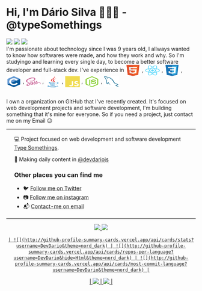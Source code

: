 # Hi, I'm Dário Silva 👨🏻‍💻 - @typeSomethings
<div> 
<a href="https://instagram.com/devdariojs" target="_blank"><img src="https://img.shields.io/badge/-Instagram-%23E4405F?style=for-the-badge&logo=instagram&logoColor=white" target="_blank"></a>
<a href = "mailto:dariosilva13222@gmail.com"><img src="https://img.shields.io/badge/-Gmail-%23333?style=for-the-badge&logo=gmail&logoColor=white" target="_blank"></a>
<a href="https://www.linkedin.com/mwlite/in/d%C3%A1rio-silva-648651234" target="_blank"><img src="https://img.shields.io/badge/-LinkedIn-%230077B5?style=for-the-badge&logo=linkedin&logoColor=white" target="_blank"></a> 
</div>
I'm passionate about technology since I was 9 years old, I allways wanted to know how softwares were made, and how they work and why. So I'm studyingo and learning
every single day, to become a better software developer and full-stack dev.
I've experience in   <img align="center" alt="Dario-HTML" height="30" width="40" src="https://raw.githubusercontent.com/devicons/devicon/master/icons/html5/html5-original.svg"> ,   <img align="center" alt="Dario-React" height="30" width="40" src="https://raw.githubusercontent.com/devicons/devicon/master/icons/react/react-original.svg"> ,   <img align="center" alt="Dario-CSS" height="30" width="40" src="https://raw.githubusercontent.com/devicons/devicon/master/icons/css3/css3-original.svg"> ,   <img align="center" alt="Dario-C" height="30" width="40" src="https://raw.githubusercontent.com/devicons/devicon/master/icons/c/c-original.svg"> , 
<img align="center" alt="Dario-SCSS" height="30" width="40" src="https://raw.githubusercontent.com/devicons/devicon/master/icons/sass/sass-original.svg"> ,   <img align="center" alt="Dario-JAVA" height="30" width="40" src="https://raw.githubusercontent.com/devicons/devicon/master/icons/java/java-original.svg"> ,   <img align="center" alt="Dario-Js" height="30" width="40" src="https://raw.githubusercontent.com/devicons/devicon/master/icons/javascript/javascript-plain.svg"> ,   <img align="center" alt="Dario-Node" height="30" width="40" src="https://raw.githubusercontent.com/devicons/devicon/master/icons/nodejs/nodejs-plain.svg"> ,   <img align="center" alt="Dariomysql" height="30" width="40" src="https://raw.githubusercontent.com/devicons/devicon/master/icons/mysql/mysql-plain.svg">

##

I own a organization on GitHub that I've recently created. It's focused on web development projects and software development, I'm building something that it's mine for everyone. So if you need a project, just contact me on my Email 😉
<table border="0" cellspacing="0" cellpadding="0">
<tr>
<td style="border: 0";>
</td>
<td style="border: 0";>
<p>
💻 Project focused on web development and software development <a href="https://www.github.com.com/TypeSomethings/">Type Somethings<a/>.
</p>
<p>
🌙 Making daily content in <a href="https://www.instagram.com/devdariojs/">@devdariojs</a>
</p>
<h3>Other places you can find me</h3>
<ul>
<li>
🐦 <a href="https://twitter.com/dariosilvadv">Follow me on Twitter</a>
</li>
<li>
📷 <a href="https://www.instagram.com/devdariojs/">Follow me on instagram</a>
</li>
<li>
📬 <a href=mailto:dariosilva13222v@gmail.com>Contact-me on email</a>
</li>
</ul>
</td>
</tr>
</table>
<div align="center">
  <a href="https://github.com/DevDario">
  <img height="180em" src="https://github-readme-stats.vercel.app/api?username=DevDario&show_icons=true&theme=dracula&include_all_commits=true&count_private=true"/>
  <img height="180em" src="https://github-readme-stats.vercel.app/api/top-langs/?username=DevDario&layout=compact&langs_count=7&theme=dracula"/>
    
    | ![](http://github-profile-summary-cards.vercel.app/api/cards/stats?username=DevDario&theme=nord_dark) | ![](http://github-profile-summary-cards.vercel.app/api/cards/repos-per-language?username=DevDario&hide=Html&theme=nord_dark) | ![](http://github-profile-summary-cards.vercel.app/api/cards/most-commit-language?username=DevDario&theme=nord_dark) |

| ![](http://github-profile-summary-cards.vercel.app/api/cards/profile-details?username=DevDario&theme=nord_dark) | ![](https://github-readme-streak-stats.herokuapp.com/?user=DevDario&hide_border=true&date_format=M%20j%5B%2C%20Y%5D&background=2D3742&stroke=2D3742&ring=6bbbca&fire=6bbbca&currStreakNum=fff&sideNums=6bbbca&currStreakLabel=6bbbca&sideLabels=fff&dates=fff) |
</div>
